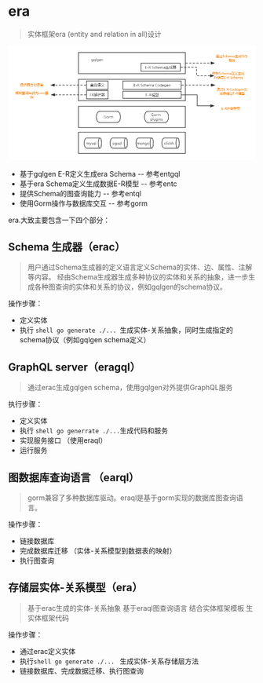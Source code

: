 # era 

> 实体框架era (entity and relation in all)设计

![存储层实体框架系统设计](./存储层实体框架系统设计.png)


- 基于gqlgen E-R定义生成era Schema  -- 参考entgql
- 基于era Schema定义生成数据E-R模型 -- 参考entc
- 提供Schema的图查询能力            -- 参考entql
- 使用Gorm操作与数据库交互          -- 参考gorm

era.大致主要包含一下四个部分：

## Schema 生成器（erac）

> 用户通过Schema生成器的定义语言定义Schema的实体、边、属性、注解等内容。
> 经由Schema生成器生成多种协议的实体和关系的抽象，进一步生成各种图查询的实体和关系的协议，例如gqlgen的schema协议。

操作步骤：
- 定义实体
- 执行 ```shell go generate ./... ```生成实体-关系抽象，同时生成指定的schema协议（例如gqlgen schema定义）

## GraphQL server（eragql）

> 通过erac生成gqlgen schema，使用gqlgen对外提供GraphQL服务

执行步骤：
- 定义实体
- 执行 ```shell go generrate ./...```生成代码和服务
- 实现服务接口 （使用eraql）
- 运行服务

## 图数据库查询语言 （earql）

> gorm兼容了多种数据库驱动。eraql是基于gorm实现的数据库图查询语言。

操作步骤：
- 链接数据库
- 完成数据库迁移 （实体-关系模型到数据表的映射）
- 执行图查询

## 存储层实体-关系模型（era）

> 基于erac生成的实体-关系抽象
> 基于eraql图查询语言
> 结合实体框架模板
> 生实体框架代码

操作步骤：

- 通过erac定义实体
- 执行```shell go generate ./... ``` 生成实体-关系存储层方法
- 链接数据库、完成数据迁移、执行图查询
